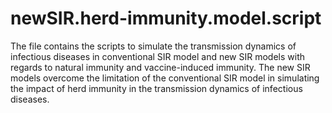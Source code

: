 # newSIR.herd-immunity.model.script
The file contains the scripts to simulate the transmission dynamics of infectious diseases in conventional SIR model and new SIR models with regards to natural immunity and vaccine-induced immunity. The new SIR models overcome the limitation of the conventional SIR model in simulating the impact of herd immunity in the transmission dynamics of infectious diseases.

